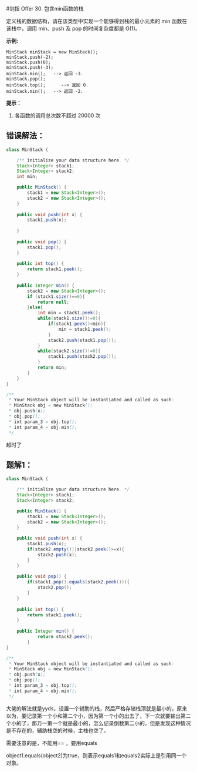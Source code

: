 #剑指 Offer 30. 包含min函数的栈

定义栈的数据结构，请在该类型中实现一个能够得到栈的最小元素的 min 函数在该栈中，调用 min、push 及 pop 的时间复杂度都是 O(1)。

 

**示例:**

```
MinStack minStack = new MinStack();
minStack.push(-2);
minStack.push(0);
minStack.push(-3);
minStack.min();   --> 返回 -3.
minStack.pop();
minStack.top();      --> 返回 0.
minStack.min();   --> 返回 -2.
```

 

**提示：**

1. 各函数的调用总次数不超过 20000 次

## 错误解法：

```java
class MinStack {

    /** initialize your data structure here. */
    Stack<Integer> stack1;
    Stack<Integer> stack2;
    int min;

    public MinStack() {
        stack1 = new Stack<Integer>();
        stack2 = new Stack<Integer>();
    }
    
    public void push(int x) {
        stack1.push(x);
        
    }
    
    public void pop() {
        stack1.pop();
    }
    
    public int top() {
        return stack1.peek();
    }
    
    public Integer min() {
        stack2 = new Stack<Integer>();
        if (stack1.size()==0){
            return null;
        }else{
            int min = stack1.peek();
            while(stack1.size()!=0){
                if(stack1.peek()<min){
                    min = stack1.peek();
                }
                stack2.push(stack1.pop());
            }
            while(stack2.size()!=0){
                stack1.push(stack2.pop());
            }
            return min;
        }
    }
}

/**
 * Your MinStack object will be instantiated and called as such:
 * MinStack obj = new MinStack();
 * obj.push(x);
 * obj.pop();
 * int param_3 = obj.top();
 * int param_4 = obj.min();
 */
```

超时了

## 题解1：

```java
class MinStack {

    /** initialize your data structure here. */
    Stack<Integer> stack1;
    Stack<Integer> stack2;

    public MinStack() {
        stack1 = new Stack<Integer>();
        stack2 = new Stack<Integer>();
    }
    
    public void push(int x) {
        stack1.push(x);
        if(stack2.empty()||stack2.peek()>=x){
            stack2.push(x);
        }
    }
    
    public void pop() {
        if(stack1.pop().equals(stack2.peek())){
            stack2.pop();
        }
    }
    
    public int top() {
        return stack1.peek();
    }
    
    public Integer min() {
            return stack2.peek();
        }
}

/**
 * Your MinStack object will be instantiated and called as such:
 * MinStack obj = new MinStack();
 * obj.push(x);
 * obj.pop();
 * int param_3 = obj.top();
 * int param_4 = obj.min();
 */
```

大佬的解法就是yyds，设置一个辅助的栈，然后严格存储栈顶就是最小的，原来以为，要记录第一个小和第二个小，因为第一个小的出去了，下一次就要输出第二个小的了，那万一第一个就是最小的，怎么记录倒数第二小的，但是发现这种情况是不存在的，辅助栈空的时候，主栈也空了。

需要注意的是，不能用== ，要用equals

object1.equals(object2)为true，则表示equals1和equals2实际上是引用同一个对象。